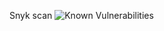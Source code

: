 Snyk scan ![Known Vulnerabilities](https://snyk.io/test/github/saper150/vigilant-palm-tree/badge.svg)
